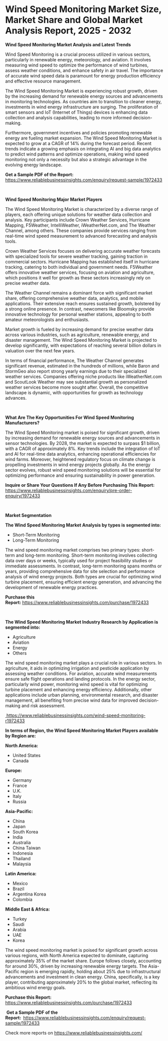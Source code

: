 <p><h1>Wind Speed Monitoring Market Size, Market Share and Global Market Analysis Report, 2025 - 2032</h1></p><p><strong>Wind Speed Monitoring Market Analysis and Latest Trends</strong></p>
<p><p>Wind Speed Monitoring is a crucial process utilized in various sectors, particularly in renewable energy, meteorology, and aviation. It involves measuring wind speed to optimize the performance of wind turbines, assess weather conditions, and enhance safety in air travel. The importance of accurate wind speed data is paramount for energy production efficiency and effective resource management.</p><p>The Wind Speed Monitoring Market is experiencing robust growth, driven by the increasing demand for renewable energy sources and advancements in monitoring technologies. As countries aim to transition to cleaner energy, investments in wind energy infrastructure are surging. The proliferation of smart sensors and IoT (Internet of Things) devices is enhancing data collection and analysis capabilities, leading to more informed decision-making.</p><p>Furthermore, government incentives and policies promoting renewable energy are fueling market expansion. The Wind Speed Monitoring Market is expected to grow at a CAGR of 14% during the forecast period. Recent trends indicate a growing emphasis on integrating AI and big data analytics to predict wind patterns and optimize operations, making wind speed monitoring not only a necessity but also a strategic advantage in the evolving energy landscape.</p></p>
<p><strong>Get a Sample PDF of the Report:&nbsp;</strong> <a href="https://www.reliablebusinessinsights.com/enquiry/request-sample/1972433?utm_campaign=2279&utm_medium=2&utm_source=Github&utm_content=ia&utm_term=10032025&utm_id=wind-speed-monitoring">https://www.reliablebusinessinsights.com/enquiry/request-sample/1972433</a></p>
<p>&nbsp;</p>
<p><strong>Wind Speed Monitoring Major Market Players</strong></p>
<p><p>The Wind Speed Monitoring Market is characterized by a diverse range of players, each offering unique solutions for weather data collection and analysis. Key participants include Crown Weather Services, Hurricane Mapping, F5Weather, IntelliWeather, iWeatherNet.com, and The Weather Channel, among others. These companies provide services ranging from real-time wind speed measurement to advanced forecasting and analysis tools.</p><p>Crown Weather Services focuses on delivering accurate weather forecasts with specialized tools for severe weather tracking, gaining traction in commercial sectors. Hurricane Mapping has established itself in hurricane tracking, catering to both individual and government needs. F5Weather offers innovative weather services, focusing on aviation and agriculture, which positions it well for growth as these sectors increasingly rely on precise weather data.</p><p>The Weather Channel remains a dominant force with significant market share, offering comprehensive weather data, analytics, and mobile applications. Their extensive reach ensures sustained growth, bolstered by a strong online presence. In contrast, newcomers like Bloomsky provide innovative technology for personal weather stations, appealing to both amateur meteorologists and enthusiasts.</p><p>Market growth is fueled by increasing demand for precise weather data across various industries, such as agriculture, renewable energy, and disaster management. The Wind Speed Monitoring Market is projected to develop significantly, with expectations of reaching several billion dollars in valuation over the next few years.</p><p>In terms of financial performance, The Weather Channel generates significant revenue, estimated in the hundreds of millions, while Baron and StormGeo also report strong yearly earnings due to their specialized weather services. Companies offering niche products like iWeatherNet.com and ScoutLook Weather may see substantial growth as personalized weather services become more sought after. Overall, the competitive landscape is dynamic, with opportunities for growth as technology advances.</p></p>
<p>&nbsp;</p>
<p><strong>What Are The Key Opportunities For Wind Speed Monitoring Manufacturers?</strong></p>
<p><p>The Wind Speed Monitoring market is poised for significant growth, driven by increasing demand for renewable energy sources and advancements in sensor technologies. By 2028, the market is expected to surpass $1 billion, with a CAGR of approximately 8%. Key trends include the integration of IoT and AI for real-time data analytics, enhancing operational efficiencies for wind farms. Moreover, heightened regulatory focus on climate change is propelling investments in wind energy projects globally. As the energy sector evolves, robust wind speed monitoring solutions will be essential for optimizing performance and ensuring sustainability in power generation.</p></p>
<p><strong>Inquire or Share Your Questions If Any Before Purchasing This Report:</strong> <a href="https://www.reliablebusinessinsights.com/enquiry/pre-order-enquiry/1972433?utm_campaign=2279&utm_medium=2&utm_source=Github&utm_content=ia&utm_term=10032025&utm_id=wind-speed-monitoring">https://www.reliablebusinessinsights.com/enquiry/pre-order-enquiry/1972433</a></p>
<p>&nbsp;</p>
<p><strong>Market Segmentation</strong></p>
<p><strong>The Wind Speed Monitoring Market Analysis by types is segmented into:</strong></p>
<p><ul><li>Short-Term Monitoring</li><li>Long-Term Monitoring</li></ul></p>
<p><p>The wind speed monitoring market comprises two primary types: short-term and long-term monitoring. Short-term monitoring involves collecting data over days or weeks, typically used for project feasibility studies or immediate assessments. In contrast, long-term monitoring spans months or years, providing comprehensive data for site selection and performance analysis of wind energy projects. Both types are crucial for optimizing wind turbine placement, ensuring efficient energy generation, and advancing the development of renewable energy practices.</p></p>
<p><strong>Purchase this Report:&nbsp;</strong><a href="https://www.reliablebusinessinsights.com/purchase/1972433?utm_campaign=2279&utm_medium=2&utm_source=Github&utm_content=ia&utm_term=10032025&utm_id=wind-speed-monitoring">https://www.reliablebusinessinsights.com/purchase/1972433</a></p>
<p>&nbsp;</p>
<p><strong>The Wind Speed Monitoring Market Industry Research by Application is segmented into:</strong></p>
<p><ul><li>Agriculture</li><li>Aviation</li><li>Energy</li><li>Others</li></ul></p>
<p><p>The wind speed monitoring market plays a crucial role in various sectors. In agriculture, it aids in optimizing irrigation and pesticide application by assessing weather conditions. For aviation, accurate wind measurements ensure safe flight operations and landing protocols. In the energy sector, particularly wind power, monitoring wind speed is vital for optimizing turbine placement and enhancing energy efficiency. Additionally, other applications include urban planning, environmental research, and disaster management, all benefiting from precise wind data for improved decision-making and risk assessment.</p></p>
<p><a href="https://www.reliablebusinessinsights.com/wind-speed-monitoring-r1972433?utm_campaign=2279&utm_medium=2&utm_source=Github&utm_content=ia&utm_term=10032025&utm_id=wind-speed-monitoring">&nbsp;https://www.reliablebusinessinsights.com/wind-speed-monitoring-r1972433</a></p>
<p><strong>In terms of Region, the Wind Speed Monitoring Market Players available by Region are:</strong></p>
<p>
    <p> <strong> North America: </strong>
        <ul>
            <li>United States</li>
            <li>Canada</li>
        </ul>
        </p> 
    <p> <strong> Europe: </strong>
        <ul>
            <li>Germany</li>
            <li>France</li>
            <li>U.K.</li>
            <li>Italy</li>
            <li>Russia</li>
        </ul>
        </p> 
    <p> <strong> Asia-Pacific: </strong>
        <ul>
            <li>China</li>
            <li>Japan</li>
            <li>South Korea</li>
            <li>India</li>
            <li>Australia</li>
            <li>China Taiwan</li>
            <li>Indonesia</li>
            <li>Thailand</li>
            <li>Malaysia</li>
        </ul>
        </p> 
    <p> <strong> Latin America: </strong>
        <ul>
            <li>Mexico</li>
            <li>Brazil</li>
            <li>Argentina Korea</li>
            <li>Colombia</li>
        </ul>
        </p> 
    <p> <strong> Middle East & Africa: </strong>
        <ul>
            <li>Turkey</li>
            <li>Saudi</li>
            <li>Arabia</li>
            <li>UAE</li>
            <li>Korea</li>
        </ul>
    </p>
    </p>
<p><p>The wind speed monitoring market is poised for significant growth across various regions, with North America expected to dominate, capturing approximately 35% of the market share. Europe follows closely, accounting for around 30%, driven by increasing renewable energy targets. The Asia-Pacific region is emerging rapidly, holding about 25% due to infrastructural advancements and investment in clean energy. China, specifically, is a key player, contributing approximately 20% to the global market, reflecting its ambitious wind energy goals.</p></p>
<p><strong>Purchase this Report: </strong><a href="https://www.reliablebusinessinsights.com/purchase/1972433?utm_campaign=2279&utm_medium=2&utm_source=Github&utm_content=ia&utm_term=10032025&utm_id=wind-speed-monitoring">https://www.reliablebusinessinsights.com/purchase/1972433</a></p>
<p>&nbsp;<strong>Get a Sample PDF of the Report:&nbsp;&nbsp;</strong><a href="https://www.reliablebusinessinsights.com/enquiry/request-sample/1972433?utm_campaign=2279&utm_medium=2&utm_source=Github&utm_content=ia&utm_term=10032025&utm_id=wind-speed-monitoring">https://www.reliablebusinessinsights.com/enquiry/request-sample/1972433</a></p>
<p><strong></strong></p>
<p>Check more reports on <a href="https://www.reliablebusinessinsights.com/?utm_campaign=2279&utm_medium=2&utm_source=Github&utm_content=ia&utm_term=10032025&utm_id=wind-speed-monitoring">https://www.reliablebusinessinsights.com/</a></p>